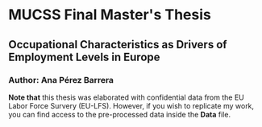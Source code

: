 # MUCSS Final Master's Thesis 
## Occupational Characteristics as Drivers of Employment Levels in Europe 
### Author: Ana Pérez Barrera
**Note that** this thesis was elaborated with confidential data from the EU Labor Force Survery (EU-LFS). However, if you wish to replicate my work, you can find access to the pre-processed data inside the **Data** file.   
